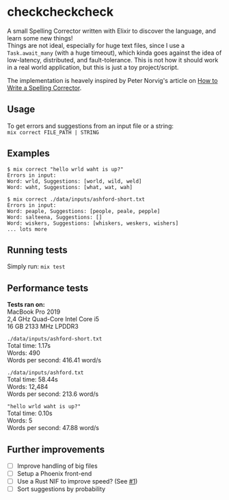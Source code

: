 # checkcheckcheck

A small Spelling Corrector written with Elixir to discover the language, and learn some new things!  
Things are not ideal, especially for huge text files, since I use a `Task.await_many` (with a huge timeout), which kinda goes against the idea of low-latency, distributed, and fault-tolerance. This is not how it should work in a real world application, but this is just a toy project/script.

The implementation is heavely inspired by Peter Norvig's article on [How to Write a Spelling Corrector](http://norvig.com/spell-correct.html).  

## Usage

To get errors and suggestions from an input file or a string:  
`mix correct FILE_PATH | STRING`

## Examples

```
$ mix correct "hello wrld waht is up?"
Errors in input:
Word: wrld, Suggestions: [world, wild, weld]
Word: waht, Suggestions: [what, wat, wah]
```

```
$ mix correct ./data/inputs/ashford-short.txt
Errors in input:
Word: peaple, Suggestions: [people, peale, pepple]
Word: salteena, Suggestions: []
Word: wiskers, Suggestions: [whiskers, weskers, wishers]
... lots more
```

## Running tests

Simply run: `mix test`

## Performance tests

**Tests ran on:**  
MacBook Pro 2019  
2,4 GHz Quad-Core Intel Core i5  
16 GB 2133 MHz LPDDR3

`./data/inputs/ashford-short.txt`  
Total time: 1.17s  
Words: 490  
Words per second: 416.41 word/s

`./data/inputs/ashford.txt`  
Total time: 58.44s  
Words: 12,484  
Words per second: 213.6 word/s

`"hello wrld waht is up?"`  
Total time: 0.10s  
Words: 5  
Words per second: 47.88 word/s

## Further improvements

- [ ] Improve handling of big files
- [ ] Setup a Phoenix front-end
- [ ] Use a Rust NIF to improve speed? (See [#1](https://github.com/evasseure/checkcheckcheck/pull/1))
- [ ] Sort suggestions by probability
